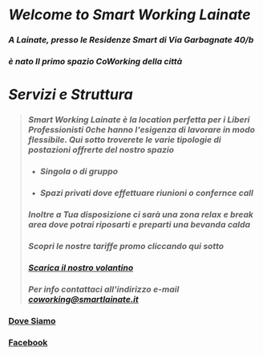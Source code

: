 # *Welcome to Smart Working Lainate*

### *A Lainate, presso le Residenze Smart di Via Garbagnate 40/b*
### *è nato Il primo spazio CoWorking della città*   

# **_Servizi e Struttura_**

> ### **_Smart Working Lainate è la location perfetta per i Liberi Professionisti 0che hanno l'esigenza di lavorare in modo flessibile. Qui sotto troverete le varie tipologie di postazioni offrerte del nostro spazio_** 
>
> * ### **_Singola o di gruppo_** 
> * ### **_Spazi privati dove effettuare riunioni o confernce call_** 
>
> ### **_Inoltre a Tua disposizione ci sarà una zona relax e break area dove potrai riposarti e preparti una bevanda calda_**
>
> ### **_Scopri le nostre tariffe promo cliccando qui sotto_**
>
> ### **_<a href="https://scontent-mxp1-1.xx.fbcdn.net/v/t1.0-9/47008226_369455500293082_2583211022231797760_n.jpg?_nc_cat=104&_nc_eui2=AeHq8XugHUhfKgtEgYRqnHlvYIwq_mf907Wogo5qg960mU2j-HcQzfqiXQNPVubVAwlOGfpfZC3-FCbfdtXGqabHfUfyEQA3M8PPffs9wzN1CQ&_nc_ht=scontent-mxp1-1.xx&oh=6aab23a380e277d82c56d2518abcb107&oe=5C67FBB0" download>Scarica il nostro volantino</a>_**
> 
> ### **_Per info contattaci all'indirizzo e-mail <coworking@smartlainate.it>_**

### [Dove Siamo](https://www.google.com/maps/place/Via+Garbagnate,+40,+20020+Lainate+MI/data=!4m2!3m1!1s0x4786949b4475c127:0xf69ee47b2d416746?ved=2ahUKEwj2hu3X_vreAhUO3KQKHfYECDsQ8gEwAHoECAAQAQ)

### [Facebook](https://www.facebook.com/SmartWorkingLainate/)

<body background="https://raw.githubusercontent.com/coworkinglainate/Smart-Working-Lainate/master/coworking-residenze.png" alt="Homepage;" style="width:1024px;" style="height:768px;" style="text-alingn:left;" style="background-size:cover;" style="opacity:10" style="background-position:center;" style="background-repeat:no-repeat;" style="background-attachment:fixed;"/>

